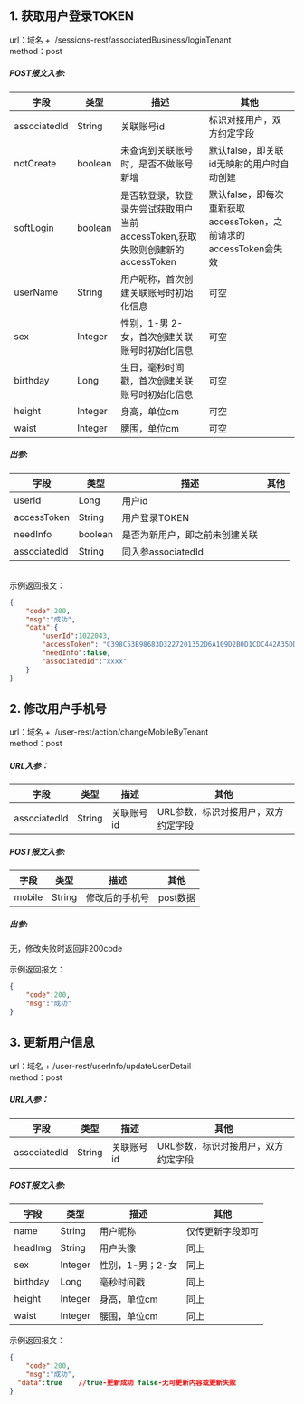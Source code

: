 <a name="KKCJ2"></a>
## 1. 获取用户登录TOKEN
 url：域名 +  /sessions-rest/associatedBusiness/loginTenant<br /> method：post
<a name="RLn2W"></a>
##### POST报文入参:
| **字段** | **类型** | **描述** | **其他** |
| --- | --- | --- | --- |
| associatedId | String | 关联账号id | 标识对接用户，双方约定字段 |
| notCreate | boolean | 未查询到关联账号时，是否不做账号新增 | 默认false，即关联id无映射的用户时自动创建 |
| softLogin | boolean | 是否软登录，软登录先尝试获取用户当前<br />accessToken,获取失败则创建新的<br />accessToken | 默认false，即每次重新获取<br />accessToken，之前请求的<br />accessToken会失效 |
| userName | String | 用户昵称，首次创建关联账号时初始化信息 | 可空 |
| sex | Integer | 性别，1-男 2-女，首次创建关联账号时初始化信息 | 可空 |
| birthday | Long | 生日，毫秒时间戳，首次创建关联账号时初始化信息 | 可空 |
| height | Integer | 身高，单位cm | 可空 |
| waist | Integer | 腰围，单位cm | 可空 |

<a name="pRpTT"></a>
##### 出参:
| **字段** | **类型** | **描述** | **其他** |
| --- | --- | --- | --- |
| userId | Long | 用户id |  |
| accessToken | String | 用户登录TOKEN |  |
| needInfo | boolean | 是否为新用户，即之前未创建关联 |  |
| associatedId | String | 同入参associatedId |  |


<br />示例返回报文：
```json
{
	"code":200,
	"msg":"成功",
	"data":{
		"userId":1022043,
		"accessToken": "C398C53B98683D3227201352D6A109D2B0D1CDC442A35DDEE5011FA52D34A05F83F1D697CF26B35A9028597DD874262D3CA660981DDD8BC7CC9D5864EF9A6E3C69BB63E5F1CCB7B8EAEFF53B61A5A6CD66D01A2FFFDE8E3A07199FA20DC6D0D92812B9B9C73308EEAA30359D83E9D44AEA22A429F61FFED283E8B4B93BE0E38A.2566C3A45617DAFDE820E02555D3ADBB8141B91FFC524607913A46335D1E9D4C",
		"needInfo":false,
		"associatedId":"xxxx"
	}
}

```
<a name="NDiDY"></a>
## 2. 修改用户手机号
 url：域名 +  /user-rest/action/changeMobileByTenant<br /> method：post
<a name="yuFFu"></a>
##### URL入参：
| **字段** | **类型** | **描述** | **其他** |
| --- | --- | --- | --- |
| associatedId | String | 关联账号id | URL参数，标识对接用户，双方约定字段 |

<a name="3jtNd"></a>
##### POST报文入参:
| **字段** | **类型** | **描述** | **其他** |
| --- | --- | --- | --- |
| mobile | String | 修改后的手机号 | post数据 |

<a name="Uf3qT"></a>
##### 出参:
无，修改失败时返回非200code<br />
<br />示例返回报文：
```json
{
	"code":200, 
	"msg":"成功"
}
```
<a name="TTkXu"></a>
## 3. 更新用户信息
 url：域名 +  /user-rest/userInfo/updateUserDetail<br /> method：post
<a name="W7dqb"></a>
##### URL入参：
| **字段** | **类型** | **描述** | **其他** |
| --- | --- | --- | --- |
| associatedId | String | 关联账号id | URL参数，标识对接用户，双方约定字段 |

<a name="zGWE5"></a>
##### POST报文入参:
| **字段** | **类型** | **描述** | **其他** |
| --- | --- | --- | --- |
| name | String | 用户昵称 | 仅传更新字段即可 |
| headImg | String | 用户头像 | 同上 |
| sex | Integer | 性别，1-男；2-女  | 同上 |
| birthday | Long | 毫秒时间戳 | 同上 |
| height | Integer | 身高，单位cm | 同上 |
| waist | Integer | 腰围，单位cm | 同上 |

示例返回报文：
```json
{
	"code":200, 
	"msg":"成功",
  "data":true    //true-更新成功 false-无可更新内容或更新失败
}
```

